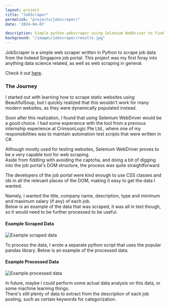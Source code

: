 ```yaml
---
layout: project
title: "JobScraper"
permalink: "projects/jobscraper/"
date: '2024-04-07'

description: Simple python webscraper using Selenium WebDriver to find fresh graduate jobs on Indeed SG.
background: "/images/jobscraper/results.jpg"
---
```


JobScraper is a simple web scraper written in Python to scrape job data from the Indeed Singapore job portal.
This project was my first foray into anything data science related, as well as web scraping in general.

Check it out [here](https://github.com/ksxjltze/jobscraper).

### The Journey
I started out with learning how to scrape static websites using BeautifulSoup, but I quickly realized that this wouldn't work for many modern websites, as they were dynamically populated instead.

Soon after this realization, I found that using Selenium WebDriver would be a good choice.
I had some experience with the tool from a previous internship experience at CrimsonLogic Pte Ltd., where one of my responsibilities was to maintain automation test scripts that were written in C#.

Although mostly used for testing websites, Selenium WebDriver proves to be a very capable tool for web scraping.<br/>
Aside from fiddling with avoiding the captcha, and doing a bit of digging into the job portal's DOM structure, the process was quite straightforward.

The developers of the job portal were kind enough to use CSS classes and ids in all the relevant places of the DOM, making it easy to get the data I wanted.

Namely, I wanted the title, company name, description, type and minimum and maximum salary (if any) of each job.<br/>
Below is an example of the data that was scraped, it was all in text though, so it would need to be further processed to be useful.

#### Example Scraped Data
![Example scraped data](/images/jobscraper/scraped-data-eg.jpg)

To process the data, I wrote a separate python script that uses the popular pandas library.
Below is an example of the processed data.

#### Example Processed Data
![Example processed data](/images/jobscraper/processed-data-eg.jpg)

In future, maybe I could perform some actual data analysis on this data, or some machine learning things.<br/>
There's still plenty of data to extract from the description of each job posting, such as certain keywords for categorization.